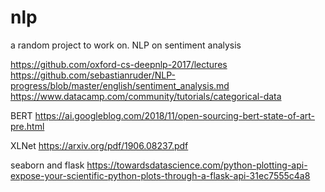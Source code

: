 # nlp
a random project to work on. NLP on sentiment analysis


https://github.com/oxford-cs-deepnlp-2017/lectures  
https://github.com/sebastianruder/NLP-progress/blob/master/english/sentiment_analysis.md  
https://www.datacamp.com/community/tutorials/categorical-data  

BERT
https://ai.googleblog.com/2018/11/open-sourcing-bert-state-of-art-pre.html

XLNet
https://arxiv.org/pdf/1906.08237.pdf

seaborn and flask
https://towardsdatascience.com/python-plotting-api-expose-your-scientific-python-plots-through-a-flask-api-31ec7555c4a8
